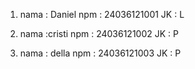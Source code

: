 1.  nama : Daniel
    npm  : 24036121001
    JK   : L

2.  nama :cristi
    npm  : 24036121002
    JK   : P

3.  nama : della
    npm  : 24036121003
    JK   : P

